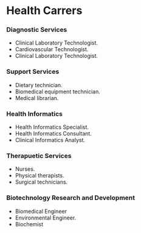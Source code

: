 # Health Carrers
### Diagnostic Services
-   Clinical Laboratory Technologist.
-   Cardiovascular Technologist.
-   Clinical Laboratory Technologist.

### Support Services
-   Dietary technician.
-   Biomedical equipment technician.
-   Medical librarian.

### Health Informatics
-   Health Informatics Specialist.
-   Health Informatics Consultant.
-   Clinical Informatics Analyst.

### Therapuetic Services
-   Nurses.
-   Physical therapists.
-   Surgical technicians.

### Biotechnology Research and Development
- Biomedical Engineer
- Environmental Engineer.
- Biochemist
